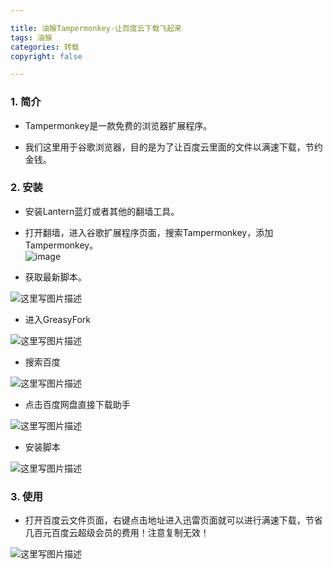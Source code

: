 ```yaml
---

title: 油猴Tampermonkey-让百度云下载飞起来
tags: 油猴
categories: 转载
copyright: false

---
```

<!-- ![](http://qn.orange94.cn/) -->
<article>
		<div id="article_content" class="article_content clearfix csdn-tracking-statistics" data-pid="blog" data-mod="popu_307" data-dsm="post">
                    <div class="markdown_views">
                <h3 id="1-简介"><a name="t0"></a>1. 简介</h3>

<ul>
<li><p>Tampermonkey是一款免费的浏览器扩展程序。</p></li>
<li><p>我们这里用于谷歌浏览器，目的是为了让百度云里面的文件以满速下载，节约金钱。</p></li>
</ul>



<h3 id="2-安装"><a name="t1"></a>2. 安装</h3>

<ul>
<li><p>安装Lantern蓝灯或者其他的翻墙工具。</p></li>
<li><p>打开翻墙，进入谷歌扩展程序页面，搜索Tampermonkey，添加Tampermonkey。 <br>
<img src="http://qn.orange94.cn/16-1.png" alt="image" title=""></p></li>
<li><p>获取最新脚本。</p></li>
</ul>

<p><img src="http://qn.orange94.cn/16-2.png" alt="这里写图片描述" title=""></p>

<ul>
<li>进入GreasyFork</li>
</ul>

<p><img src="http://qn.orange94.cn/16-3.png" alt="这里写图片描述" title=""></p>

<ul>
<li>搜索百度</li>
</ul>

<p><img src="http://qn.orange94.cn/16-4.png" alt="这里写图片描述" title=""></p>

<ul>
<li>点击百度网盘直接下载助手</li>
</ul>

<p><img src="http://qn.orange94.cn/16-5.png" alt="这里写图片描述" title=""></p>

<ul>
<li>安装脚本</li>
</ul>

<p><img src="http://qn.orange94.cn/16-6.png" alt="这里写图片描述" title=""></p>



<h3 id="3-使用"><a name="t2"></a>3. 使用</h3>

<ul>
<li>打开百度云文件页面，右键点击地址进入迅雷页面就可以进行满速下载，节省几百元百度云超级会员的费用！注意复制无效！</li>
</ul>

<p><img src="http://qn.orange94.cn/16-7.png" alt="这里写图片描述" title=""></p>
           </div>
            <link rel="stylesheet" href="https://csdnimg.cn/release/phoenix/template/css/markdown_views-ea0013b516.css">
                </div>
        	</article>
